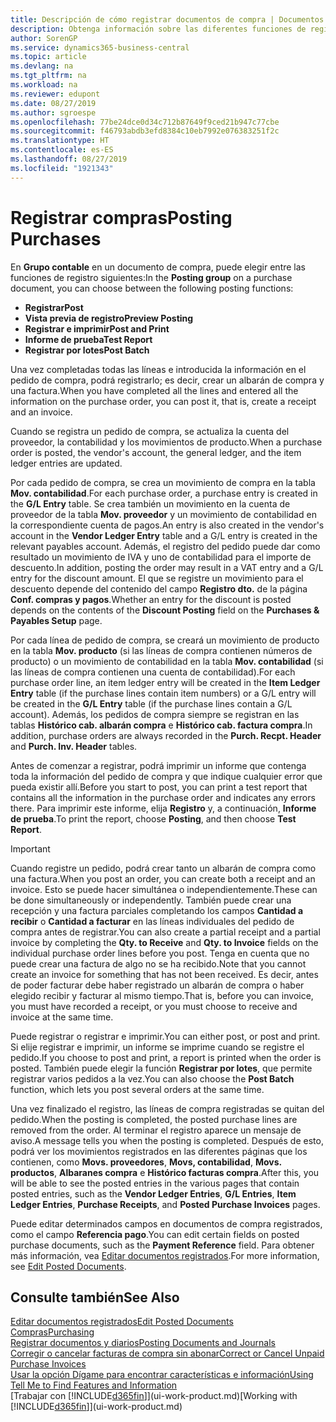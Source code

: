 ```yaml
---
title: Descripción de cómo registrar documentos de compra | Documentos de Microsoft
description: Obtenga información sobre las diferentes funciones de registro para registrar documentos de compra y cómo puede actualizar los documentos registrados.
author: SorenGP
ms.service: dynamics365-business-central
ms.topic: article
ms.devlang: na
ms.tgt_pltfrm: na
ms.workload: na
ms.reviewer: edupont
ms.date: 08/27/2019
ms.author: sgroespe
ms.openlocfilehash: 77be24dce0d34c712b87649f9ced21b947c77cbe
ms.sourcegitcommit: f46793abdb3efd8384c10eb7992e076383251f2c
ms.translationtype: HT
ms.contentlocale: es-ES
ms.lasthandoff: 08/27/2019
ms.locfileid: "1921343"
---
```

# <a name="posting-purchases"></a><span data-ttu-id="7fab5-103">Registrar compras</span><span class="sxs-lookup"><span data-stu-id="7fab5-103">Posting Purchases</span></span>
<span data-ttu-id="7fab5-104">En **Grupo contable** en un documento de compra, puede elegir entre las funciones de registro siguientes:</span><span class="sxs-lookup"><span data-stu-id="7fab5-104">In the **Posting group** on a purchase document, you can choose between the following posting functions:</span></span>

* <span data-ttu-id="7fab5-105">**Registrar**</span><span class="sxs-lookup"><span data-stu-id="7fab5-105">**Post**</span></span>
* <span data-ttu-id="7fab5-106">**Vista previa de registro**</span><span class="sxs-lookup"><span data-stu-id="7fab5-106">**Preview Posting**</span></span>
* <span data-ttu-id="7fab5-107">**Registrar e imprimir**</span><span class="sxs-lookup"><span data-stu-id="7fab5-107">**Post and Print**</span></span>
* <span data-ttu-id="7fab5-108">**Informe de prueba**</span><span class="sxs-lookup"><span data-stu-id="7fab5-108">**Test Report**</span></span>
* <span data-ttu-id="7fab5-109">**Registrar por lotes**</span><span class="sxs-lookup"><span data-stu-id="7fab5-109">**Post Batch**</span></span>

<span data-ttu-id="7fab5-110">Una vez completadas todas las líneas e introducida la información en el pedido de compra, podrá registrarlo; es decir, crear un albarán de compra y una factura.</span><span class="sxs-lookup"><span data-stu-id="7fab5-110">When you have completed all the lines and entered all the information on the purchase order, you can post it, that is, create a receipt and an invoice.</span></span>

<span data-ttu-id="7fab5-111">Cuando se registra un pedido de compra, se actualiza la cuenta del proveedor, la contabilidad y los movimientos de producto.</span><span class="sxs-lookup"><span data-stu-id="7fab5-111">When a purchase order is posted, the vendor's account, the general ledger, and the item ledger entries are updated.</span></span>

<span data-ttu-id="7fab5-112">Por cada pedido de compra, se crea un movimiento de compra en la tabla **Mov. contabilidad**.</span><span class="sxs-lookup"><span data-stu-id="7fab5-112">For each purchase order, a purchase entry is created in the **G/L Entry** table.</span></span> <span data-ttu-id="7fab5-113">Se crea también un movimiento en la cuenta de proveedor de la tabla **Mov. proveedor** y un movimiento de contabilidad en la correspondiente cuenta de pagos.</span><span class="sxs-lookup"><span data-stu-id="7fab5-113">An entry is also created in the vendor's account in the **Vendor Ledger Entry** table and a G/L entry is created in the relevant payables account.</span></span> <span data-ttu-id="7fab5-114">Además, el registro del pedido puede dar como resultado un movimiento de IVA y uno de contabilidad para el importe de descuento.</span><span class="sxs-lookup"><span data-stu-id="7fab5-114">In addition, posting the order may result in a VAT entry and a G/L entry for the discount amount.</span></span> <span data-ttu-id="7fab5-115">El que se registre un movimiento para el descuento depende del contenido del campo **Registro dto.** de la página **Conf. compras y pagos**.</span><span class="sxs-lookup"><span data-stu-id="7fab5-115">Whether an entry for the discount is posted depends on the contents of the **Discount Posting** field on the **Purchases & Payables Setup** page.</span></span>

<span data-ttu-id="7fab5-116">Por cada línea de pedido de compra, se creará un movimiento de producto en la tabla **Mov. producto** (si las líneas de compra contienen números de producto) o un movimiento de contabilidad en la tabla **Mov. contabilidad** (si las líneas de compra contienen una cuenta de contabilidad).</span><span class="sxs-lookup"><span data-stu-id="7fab5-116">For each purchase order line, an item ledger entry will be created in the **Item Ledger Entry** table (if the purchase lines contain item numbers) or a G/L entry will be created in the **G/L Entry** table (if the purchase lines contain a G/L account).</span></span> <span data-ttu-id="7fab5-117">Además, los pedidos de compra siempre se registran en las tablas **Histórico cab. albarán compra** e **Histórico cab. factura compra**.</span><span class="sxs-lookup"><span data-stu-id="7fab5-117">In addition, purchase orders are always recorded in the **Purch. Recpt. Header** and **Purch. Inv. Header** tables.</span></span>

<span data-ttu-id="7fab5-118">Antes de comenzar a registrar, podrá imprimir un informe que contenga toda la información del pedido de compra y que indique cualquier error que pueda existir allí.</span><span class="sxs-lookup"><span data-stu-id="7fab5-118">Before you start to post, you can print a test report that contains all the information in the purchase order and indicates any errors there.</span></span> <span data-ttu-id="7fab5-119">Para imprimir este informe, elija **Registro** y, a continuación, **Informe de prueba**.</span><span class="sxs-lookup"><span data-stu-id="7fab5-119">To print the report, choose **Posting**, and then choose **Test Report**.</span></span>

> [!IMPORTANT]  
>   <span data-ttu-id="7fab5-120">Cuando registre un pedido, podrá crear tanto un albarán de compra como una factura.</span><span class="sxs-lookup"><span data-stu-id="7fab5-120">When you post an order, you can create both a receipt and an invoice.</span></span> <span data-ttu-id="7fab5-121">Esto se puede hacer simultánea o independientemente.</span><span class="sxs-lookup"><span data-stu-id="7fab5-121">These can be done simultaneously or independently.</span></span> <span data-ttu-id="7fab5-122">También puede crear una recepción y una factura parciales completando los campos **Cantidad a recibir** o **Cantidad a facturar** en las líneas individuales del pedido de compra antes de registrar.</span><span class="sxs-lookup"><span data-stu-id="7fab5-122">You can also create a partial receipt and a partial invoice by completing the **Qty. to Receive** and **Qty. to Invoice** fields on the individual purchase order lines before you post.</span></span> <span data-ttu-id="7fab5-123">Tenga en cuenta que no puede crear una factura de algo no se ha recibido.</span><span class="sxs-lookup"><span data-stu-id="7fab5-123">Note that you cannot create an invoice for something that has not been received.</span></span> <span data-ttu-id="7fab5-124">Es decir, antes de poder facturar debe haber registrado un albarán de compra o haber elegido recibir y facturar al mismo tiempo.</span><span class="sxs-lookup"><span data-stu-id="7fab5-124">That is, before you can invoice, you must have recorded a receipt, or you must choose to receive and invoice at the same time.</span></span>

<span data-ttu-id="7fab5-125">Puede registrar o registrar e imprimir.</span><span class="sxs-lookup"><span data-stu-id="7fab5-125">You can either post, or post and print.</span></span> <span data-ttu-id="7fab5-126">Si elije registrar e imprimir, un informe se imprime cuando se registre el pedido.</span><span class="sxs-lookup"><span data-stu-id="7fab5-126">If you choose to post and print, a report is printed when the order is posted.</span></span> <span data-ttu-id="7fab5-127">También puede elegir la función **Registrar por lotes**, que permite registrar varios pedidos a la vez.</span><span class="sxs-lookup"><span data-stu-id="7fab5-127">You can also choose the **Post Batch** function, which lets you post several orders at the same time.</span></span>

<span data-ttu-id="7fab5-128">Una vez finalizado el registro, las líneas de compra registradas se quitan del pedido.</span><span class="sxs-lookup"><span data-stu-id="7fab5-128">When the posting is completed, the posted purchase lines are removed from the order.</span></span> <span data-ttu-id="7fab5-129">Al terminar el registro aparece un mensaje de aviso.</span><span class="sxs-lookup"><span data-stu-id="7fab5-129">A message tells you when the posting is completed.</span></span> <span data-ttu-id="7fab5-130">Después de esto, podrá ver los movimientos registrados en las diferentes páginas que los contienen, como **Movs. proveedores**, **Movs, contabilidad**, **Movs. productos**, **Albaranes compra** e **Histórico facturas compra**.</span><span class="sxs-lookup"><span data-stu-id="7fab5-130">After this, you will be able to see the posted entries in the various pages that contain posted entries, such as the **Vendor Ledger Entries**, **G/L Entries**, **Item Ledger Entries**, **Purchase Receipts**, and **Posted Purchase Invoices** pages.</span></span>

<span data-ttu-id="7fab5-131">Puede editar determinados campos en documentos de compra registrados, como el campo **Referencia pago**.</span><span class="sxs-lookup"><span data-stu-id="7fab5-131">You can edit certain fields on posted purchase documents, such as the **Payment Reference** field.</span></span> <span data-ttu-id="7fab5-132">Para obtener más información, vea [Editar documentos registrados](across-edit-posted-document.md).</span><span class="sxs-lookup"><span data-stu-id="7fab5-132">For more information, see [Edit Posted Documents](across-edit-posted-document.md).</span></span>

## <a name="see-also"></a><span data-ttu-id="7fab5-133">Consulte también</span><span class="sxs-lookup"><span data-stu-id="7fab5-133">See Also</span></span>
[<span data-ttu-id="7fab5-134">Editar documentos registrados</span><span class="sxs-lookup"><span data-stu-id="7fab5-134">Edit Posted Documents</span></span>](across-edit-posted-document.md)  
[<span data-ttu-id="7fab5-135">Compras</span><span class="sxs-lookup"><span data-stu-id="7fab5-135">Purchasing</span></span>](purchasing-manage-purchasing.md)  
[<span data-ttu-id="7fab5-136">Registrar documentos y diarios</span><span class="sxs-lookup"><span data-stu-id="7fab5-136">Posting Documents and Journals</span></span>](ui-post-documents-journals.md)  
[<span data-ttu-id="7fab5-137">Corregir o cancelar facturas de compra sin abonar</span><span class="sxs-lookup"><span data-stu-id="7fab5-137">Correct or Cancel Unpaid Purchase Invoices</span></span>](purchasing-how-correct-cancel-unpaid-purchase-invoices.md)  
[<span data-ttu-id="7fab5-138">Usar la opción Dígame para encontrar características e información</span><span class="sxs-lookup"><span data-stu-id="7fab5-138">Using Tell Me to Find Features and Information</span></span>](ui-search.md)  
<span data-ttu-id="7fab5-139">[Trabajar con [!INCLUDE[d365fin](includes/d365fin_md.md)]](ui-work-product.md)</span><span class="sxs-lookup"><span data-stu-id="7fab5-139">[Working with [!INCLUDE[d365fin](includes/d365fin_md.md)]](ui-work-product.md)</span></span>
